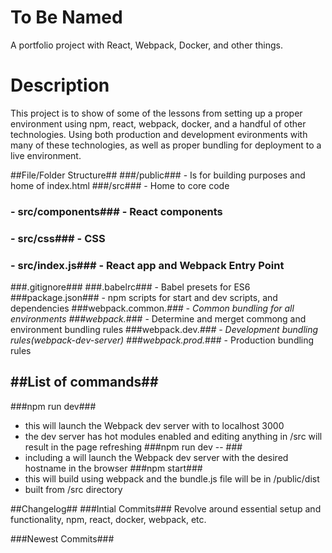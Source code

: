 # To Be Named #
A portfolio project with React, Webpack, Docker, and other things.

Description
====
This project is to show of some of the lessons from setting up a proper environment using npm, react, webpack, docker, and a handful of other technologies. Using both production and development evironments with many of these technologies, as well as proper bundling for deployment to a live environment.

##File/Folder Structure##
###/public### - Is for building purposes and home of index.html
###/src### - Home to core code
### - src/components### - React components
### - src/css### - CSS
### - src/index.js### - React app and Webpack Entry Point
###.gitignore###
###.babelrc### - Babel presets for ES6
###package.json### - npm scripts for start and dev scripts, and dependencies
###webpack.common.*### - Common bundling for all environments
###webpack.*### - Determine and merget commong and environment bundling rules
###webpack.dev.*### - Development bundling rules(webpack-dev-server)
###webpack.prod.*### - Production bundling rules

##List of commands##
---------------------
###npm run dev###
 - this will launch the Webpack dev server with to localhost 3000
 - the dev server has hot modules enabled and editing anything in /src will result in the page refreshing
###npm run dev -- <hostname>###
 - including a <hostname> will launch the Webpack dev server with the desired hostname in the browser
###npm start###
 - this will build using webpack and the bundle.js file will be in /public/dist
 - built from /src directory


##Changelog##
###Intial Commits###
Revolve around essential setup and functionality, npm, react, docker, webpack, etc.

###Newest Commits###

